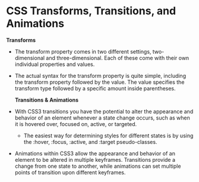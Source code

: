 # CSS Transforms, Transitions, and Animations

**Transforms**

* The transform property comes in two different settings, two-dimensional and three-dimensional. Each of these come with their own individual properties and values.


* The actual syntax for the transform property is quite simple, including the transform property followed by the value. The value specifies the transform type followed by a specific amount inside parentheses.

  **Transitions & Animations**

 * With CSS3 transitions you have the potential to alter the appearance and behavior of an element whenever a state change occurs, such as when it is hovered over, focused on, active, or targeted.
     * The easiest way for determining styles for different states is by using the :hover, :focus, :active, and :target pseudo-classes.

 * Animations within CSS3 allow the appearance and behavior of an element to be altered in multiple keyframes. Transitions provide a change from one state to another, while animations can set multiple points of transition upon different keyframes.

